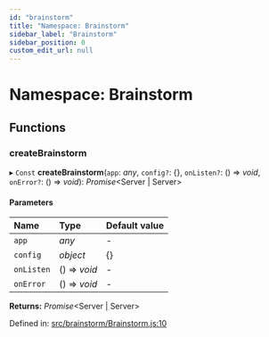 ```yaml
---
id: "brainstorm"
title: "Namespace: Brainstorm"
sidebar_label: "Brainstorm"
sidebar_position: 0
custom_edit_url: null
---
```


# Namespace: Brainstorm

## Functions

### createBrainstorm

▸ `Const` **createBrainstorm**(`app`: *any*, `config?`: {}, `onListen?`: () => *void*, `onError?`: () => *void*): *Promise*<Server \| Server\>

#### Parameters

| Name | Type | Default value |
| :------ | :------ | :------ |
| `app` | *any* | - |
| `config` | *object* | {} |
| `onListen` | () => *void* | - |
| `onError` | () => *void* | - |

**Returns:** *Promise*<Server \| Server\>

Defined in: [src/brainstorm/Brainstorm.js:10](https://github.com/brainsatplay/brainsatplay/blob/480c337/src/libraries/js/src/brainstorm/Brainstorm.js#L10)
